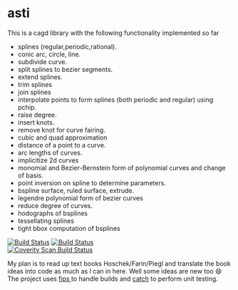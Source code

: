 # asti 
This is a cagd library with the following functionality implemented so far
- splines (regular,periodic,rational).
- conic arc, circle, line.
- subdivide curve.
- split splines to bezier segments.
- extend splines.
- trim splines
- join splines
- interpolate points to form splines (both periodic and regular) using pchip.
- raise degree.
- insert knots.
- remove knot for curve fairing.
- cubic and quad approximation
- distance of a point to a curve.
- arc lengths of curves.
- implicitize 2d curves
- monomial and Bezier-Bernstein form of polynomial curves and change of basis.
- point inversion on spline to determine parameters.
- bspline surface, ruled surface, extrude.
- legendre polynomial form of bezier curves
- reduce degree of curves.
- hodographs of bsplines
- tessellating splines
- tight bbox computation of bsplines

[![Build Status](https://travis-ci.org/svark/asti.svg?branch=master)](https://travis-ci.org/svark/asti)
[![Build Status](https://ci.appveyor.com/api/projects/status/github/svark/asti?branch=master&svg=true)](https://ci.appveyor.com/project/svark/asti)
<br/>
<a href="https://scan.coverity.com/projects/5900">
  <img alt="Coverity Scan Build Status"
       src="https://scan.coverity.com/projects/5900/badge.svg"/>
</a>

My plan is to read up text books Hoschek/Farin/Piegl and translate the book ideas into code as much as I can in here.
Well some ideas are new too :smile: The project uses <a href="https://github.com/floooh/fips"> fips </a>  to handle builds and
<a href="https://github.com/philsquared/catch">catch</a> to perform unit testing.
